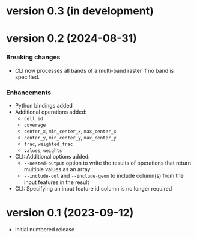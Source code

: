 # version 0.3 (in development)

# version 0.2 (2024-08-31)

### Breaking changes

- CLI now processes all bands of a multi-band raster if no band is specified.

### Enhancements

- Python bindings added
- Additional operations added: 
    - `cell_id`
    - `coverage`
    - `center_x`, `min_center_x`, `max_center_x`
    - `center_y`, `min_center_y`, `max_center_y`
    - `frac`, `weighted_frac`
    - `values`, `weights`
- CLI: Additional options added:
    - `--nested-output` option to write the results of operations that return
      multiple values as an array
    - `--include-col` and `--include-geom` to include column(s) from the input
      features in the result
- CLI: Specifying an input feature id column is no longer required

# version 0.1 (2023-09-12)

- initial numbered release
